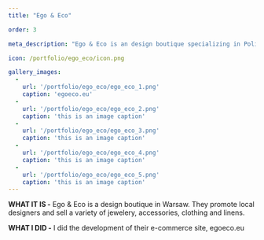 ```yaml
---
title: "Ego & Eco"

order: 3

meta_description: "Ego & Eco is an design boutique specializing in Polish Design."

icon: /portfolio/ego_eco/icon.png

gallery_images:
  -
    url: '/portfolio/ego_eco/ego_eco_1.png' 
    caption: 'egoeco.eu'
  -
    url: '/portfolio/ego_eco/ego_eco_2.png' 
    caption: 'this is an image caption'
  -
    url: '/portfolio/ego_eco/ego_eco_3.png' 
    caption: 'this is an image caption'
  -
    url: '/portfolio/ego_eco/ego_eco_4.png' 
    caption: 'this is an image caption'
  -
    url: '/portfolio/ego_eco/ego_eco_5.png' 
    caption: 'this is an image caption'
---
```


**WHAT IT IS -** Ego & Eco is a design boutique in Warsaw. They promote local designers and sell a variety of jewelery, accessories, clothing and linens. 

**WHAT I DID -** I did the development of their e-commerce site, egoeco.eu